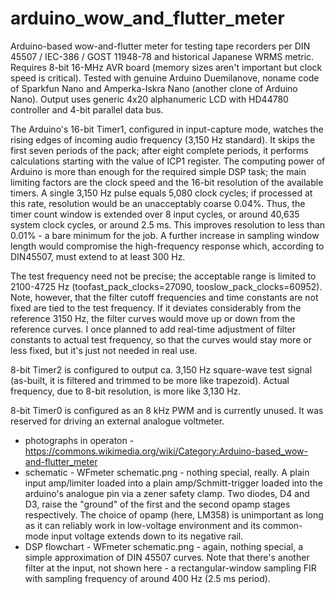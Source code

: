 # arduino_wow_and_flutter_meter
Arduino-based wow-and-flutter meter for testing tape recorders per DIN 45507  / IEC-386 / GOST 11948-78 and historical Japanese WRMS metric. 
Requires 8-bit 16-MHz AVR board (memory sizes aren't important but clock speed is critical). Tested with genuine Arduino Duemilanove, 
noname code of Sparkfun Nano and Amperka-Iskra Nano (another clone of Arduino Nano). Output uses  generic 4x20 alphanumeric LCD with 
HD44780 controller and 4-bit parallel data bus.

The Arduino's 16-bit Timer1, configured in input-capture mode, watches the rising edges of incoming audio frequency (3,150 Hz standard). 
It skips the first seven periods of the pack; after eight complete periods, it performs calculations starting with the value of ICP1 register.
The computing power of Arduino is more than enough for the required simple DSP task; the main limiting factors are the clock speed and the
16-bit resolution of the available timers. A single 3,150 Hz pulse equals 5,080 clock cycles; if processed at this rate, resolution would be
an unacceptably coarse 0.04%. Thus, the timer count window is extended over 8 input cycles, or around 40,635 system clock cycles, or around 2.5 ms.
This improves resolution to less than 0.01% - a bare minimum for the job. A further increase in sampling window length would compromise the 
high-frequency response which, according to DIN45507, must extend to at least 300 Hz.

The test frequency need not be precise; the acceptable range is limited to 2100-4725 Hz (toofast_pack_clocks=27090, tooslow_pack_clocks=60952). 
Note, however, that the filter cutoff frequencies and time constants are not fixed are tied to the test frequency. If it deviates considerably
from the reference 3150 Hz, the filter curves would move up or down from the reference curves. I once planned to add real-time adjustment of
filter constants to actual test frequency, so that the curves would stay more or less fixed, but it's just not needed in real use.

8-bit Timer2 is configured to output ca. 3,150 Hz square-wave test signal (as-built, it is filtered and trimmed to be more like trapezoid). Actual
frequency, due to 8-bit resolution, is more like 3,130 Hz.

8-bit Timer0 is configured as an 8 kHz PWM and is currently unused. It was reserved for driving an external analogue voltmeter.

* photographs in operaton - https://commons.wikimedia.org/wiki/Category:Arduino-based_wow-and-flutter_meter
* schematic - WFmeter schematic.png - nothing special, really. A plain input amp/limiter loaded into a plain amp/Schmitt-trigger loaded into the
arduino's analogue pin via a zener safety clamp. Two diodes, D4 and D3, raise the "ground" of the first and the second opamp stages respectively.
The choice of opamp (here, LM358) is unimportant as long as it can reliably work in low-voltage environment and its common-mode input voltage 
extends down to its negative rail.
* DSP flowchart - WFmeter schematic.png - again, nothing special, a simple approximation of DIN 45507 curves. Note that there's another filter at
the input, not shown here - a rectangular-window sampling FIR with sampling frequency of around 400 Hz (2.5 ms period).
